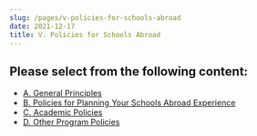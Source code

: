 ```yaml
---
slug: /pages/v-policies-for-schools-abroad
date: 2021-12-17
title: V. Policies for Schools Abroad
---
```

## Please select from the following content:

* [A. General Principles](/pages/v-policies-for-schools-abroad/genl-principles)
* [B. Policies for Planning Your Schools Abroad Experience](/pages/v-policies-for-schools-abroad/schools-abroad-experience-planning)
* [C. Academic Policies](/pages/v-policies-for-schools-abroad/academic-policies)
* [D. Other Program Policies](/pages/v-policies-for-schools-abroad/other-program-policies/other-program-policies)